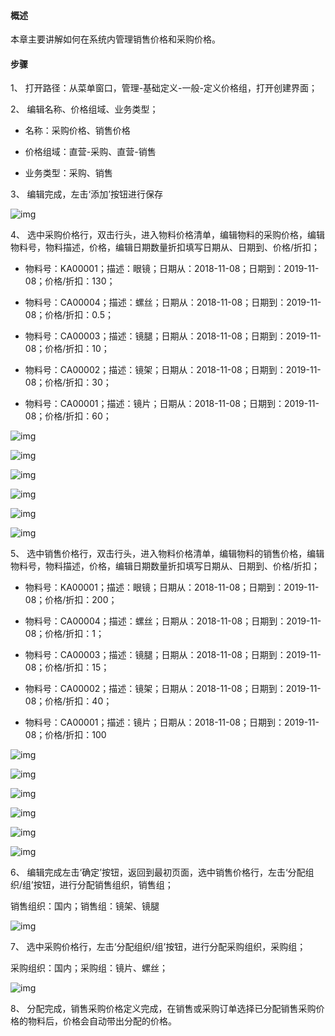#### **概述**

本章主要讲解如何在系统内管理销售价格和采购价格。

#### **步骤**

1、 打开路径：从菜单窗口，管理-基础定义-一般-定义价格组，打开创建界面；

2、 编辑名称、价格组域、业务类型；

- 名称：采购价格、销售价格

- 价格组域：直营-采购、直营-销售

- 业务类型：采购、销售

3、 编辑完成，左击‘添加’按钮进行保存

![img](images/kz4.1.png) 

4、 选中采购价格行，双击行头，进入物料价格清单，编辑物料的采购价格，编辑物料号，物料描述，价格，编辑日期数量折扣填写日期从、日期到、价格/折扣；

- 物料号：KA00001；描述：眼镜；日期从：2018-11-08；日期到：2019-11-08；价格/折扣：130；

- 物料号：CA00004；描述：螺丝；日期从：2018-11-08；日期到：2019-11-08；价格/折扣：0.5；

- 物料号：CA00003；描述：镜腿；日期从：2018-11-08；日期到：2019-11-08；价格/折扣：10；

- 物料号：CA00002；描述：镜架；日期从：2018-11-08；日期到：2019-11-08；价格/折扣：30；

- 物料号：CA00001；描述：镜片；日期从：2018-11-08；日期到：2019-11-08；价格/折扣：60；

![img](images/kz4.2.png) 

![img](images/kz4.3.png) 

![img](images/kz4.4.png)

![img](images/kz4.5.png)

![img](images/kz4.6.png)

![img](images/kz4.7.png) 

5、 选中销售价格行，双击行头，进入物料价格清单，编辑物料的销售价格，编辑物料号，物料描述，价格，编辑日期数量折扣填写日期从、日期到、价格/折扣；

- 物料号：KA00001；描述：眼镜；日期从：2018-11-08；日期到：2019-11-08；价格/折扣：200；

- 物料号：CA00004；描述：螺丝；日期从：2018-11-08；日期到：2019-11-08；价格/折扣：1；

- 物料号：CA00003；描述：镜腿；日期从：2018-11-08；日期到：2019-11-08；价格/折扣：15；

- 物料号：CA00002；描述：镜架；日期从：2018-11-08；日期到：2019-11-08；价格/折扣：40；

- 物料号：CA00001；描述：镜片；日期从：2018-11-08；日期到：2019-11-08；价格/折扣：100

![img](images/kz4.8.png)

![img](images/kz4.9.png)

![img](images/kz4.10.png)

![img](images/kz4.11.png)

![img](images/kz4.12.png)

![img](images/kz4.13.png) 

6、 编辑完成左击‘确定’按钮，返回到最初页面，选中销售价格行，左击‘分配组织/组’按钮，进行分配销售组织，销售组；

销售组织：国内；销售组：镜架、镜腿

![img](images/kz4.14.png) 

7、 选中采购价格行，左击‘分配组织/组’按钮，进行分配采购组织，采购组；

采购组织：国内；采购组：镜片、螺丝；

![img](images/kz4.15.png) 

8、 分配完成，销售采购价格定义完成，在销售或采购订单选择已分配销售采购价格的物料后，价格会自动带出分配的价格。